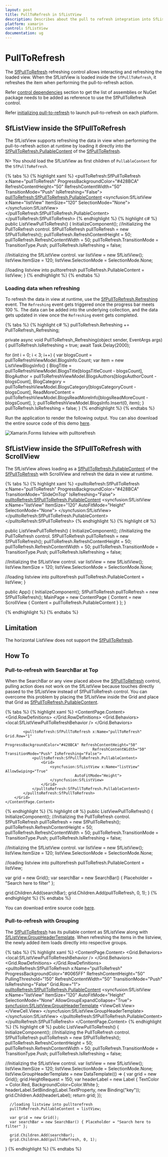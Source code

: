 ```yaml
---
layout: post
title: PullToRefresh in SfListView
description: Describes about the pull to refresh integration into SfListView.
platform: xamarin
control: SfListView
documentation: ug
---
```


# PullToRefresh

The [SfPullToRefresh](https://help.syncfusion.com/cr/cref_files/xamarin/Syncfusion.SfPullToRefresh.XForms~Syncfusion.SfPullToRefresh.XForms.SfPullToRefresh.html) refreshing control allows interacting and refreshing the loaded view. When the SfListView is loaded inside the `SfPullToRefresh`, it refreshes the item when performing the pull-to-refresh action.

Refer [control dependencies](https://help.syncfusion.com/xamarin/introduction/control-dependencies#sfpulltorefresh) section to get the list of assemblies or NuGet package needs to be added as reference to use the SfPullToRefresh control.

Refer [initializing pull-to-refresh](https://help.syncfusion.com/xamarin/sfpulltorefresh/getting-started#launching-the-sfpulltorefresh-on-each-platform) to launch pull-to-refresh on each platform.

## SfListView inside the SfPullToRefresh 

The SfListView supports refreshing the data in view when performing the pull-to-refresh action at runtime by loading it directly into the [SfPullToRefresh.PullableContent](https://help.syncfusion.com/cr/cref_files/xamarin/Syncfusion.SfPullToRefresh.XForms~Syncfusion.SfPullToRefresh.XForms.SfPullToRefresh~PullableContent.html) of the [SfPullToRefresh](https://help.syncfusion.com/cr/cref_files/xamarin/Syncfusion.SfPullToRefresh.XForms~Syncfusion.SfPullToRefresh.XForms.SfPullToRefresh.html).

N> You should load the SfListView as first children of `PullableContent` for the `SfPullToRefresh`.

{% tabs %}
{% highlight xaml %}
<ContentPage xmlns:pulltoRefresh="clr-namespace:Syncfusion.SfPullToRefresh.XForms;assembly=Syncfusion.SfPullToRefresh.XForms"
             xmlns:syncfusion="clr-namespace:Syncfusion.ListView.XForms;assembly=Syncfusion.SfListView.XForms" >
 <pullToRefresh:SfPullToRefresh x:Name="pullToRefresh"
                               ProgressBackgroundColor="#428BCA" RefreshContentHeight="50" 
                               RefreshContentWidth="50" TransitionMode="Push" IsRefreshing="False">
  <pullToRefresh:SfPullToRefresh.PullableContent>
    <syncfusion:SfListView x:Name="listView" ItemSize="120"
                           SelectionMode="None">
    </syncfusion:SfListView>
  </pullToRefresh:SfPullToRefresh.PullableContent>
 </pullToRefresh:SfPullToRefresh>
</ContentPage>
{% endhighlight %}
{% highlight c# %}
public ListViewPullToRefresh()
{
   InitializeComponent();
   //Initializing the PullToRefresh control.
   SfPullToRefresh pullToRefresh = new SfPullToRefresh();
   pullToRefresh.RefreshContentHeight = 50;
   pullToRefresh.RefreshContentWidth = 50;
   pullToRefresh.TransitionMode = TransitionType.Push;
   pullToRefresh.IsRefreshing = false;
   
   //Initializing the SfListView control.
   var listView = new SfListView();
   listView.ItemSize = 120;
   listView.SelectionMode = SelectionMode.None;
   
   //loading listview into pulltorefresh
   pullToRefresh.PullableContent = listView;
}
{% endhighlight %}
{% endtabs %}

### Loading data when refreshing

To refresh the data in view at runtime, use the [SfPullToRefresh.Refreshing](https://help.syncfusion.com/cr/cref_files/xamarin/Syncfusion.SfPullToRefresh.XForms~Syncfusion.SfPullToRefresh.XForms.SfPullToRefresh~Refreshing_EV.html) event. The `Refreshing` event gets triggered once the progress bar meets 100 %. The data can be added into the underlying collection, and the data gets updated in view once the `Refreshing` event gets completed.

{% tabs %}
{% highlight c# %}
pullToRefresh.Refreshing += PullToRefresh_Refreshing;

private async void PullToRefresh_Refreshing(object sender, EventArgs args)
{
   pullToRefresh.IsRefreshing = true;
   await Task.Delay(2000);
 
   for (int i = 0; i < 3; i++)
   {
      var blogsCount = pullToRefreshViewModel.BlogsInfo.Count;
      var item = new ListViewBlogsInfo()
      {
         BlogTitle = pullToRefreshViewModel.BlogsTitle[blogsTitleCount - blogsCount],
         BlogAuthor = pullToRefreshViewModel.BlogsAuthors[blogsAuthorCount - blogsCount],
         BlogCategory = pullToRefreshViewModel.BlogsCategory[blogsCategoryCount - blogsCount],
         ReadMoreContent = pullToRefreshViewModel.BlogsReadMoreInfo[blogsReadMoreCount - blogsCount],
      };
      pullToRefreshViewModel.BlogsInfo.Insert(0, item);
   }
   pullToRefresh.IsRefreshing = false;
}
{% endhighlight %}
{% endtabs %}

Run the application to render the following output. You can also download the entire source code of this demo [here](http://www.syncfusion.com/downloads/support/directtrac/general/ze/ListInsideSfpulltorefresh282382156).

![Xamarin.Forms listview with pulltorefresh](SfListView_images/SfListView-PullToRefresh.png)

## SfListView inside the SfPullToRefresh with ScrollView 

The SfListView allows loading as a [SfPullToRefresh.PullableContent](https://help.syncfusion.com/cr/cref_files/xamarin/Syncfusion.SfPullToRefresh.XForms~Syncfusion.SfPullToRefresh.XForms.SfPullToRefresh~PullableContent.html) of the [SfPullToRefresh](https://help.syncfusion.com/cr/cref_files/xamarin/Syncfusion.SfPullToRefresh.XForms~Syncfusion.SfPullToRefresh.XForms.SfPullToRefresh.html) with ScrollView and refresh the data in view at runtime.

{% tabs %}
{% highlight xaml %}
<ContentPage xmlns:pulltoRefresh="clr-namespace:Syncfusion.SfPullToRefresh.XForms;assembly=Syncfusion.SfPullToRefresh.XForms"
             xmlns:syncfusion="clr-namespace:Syncfusion.ListView.XForms;assembly=Syncfusion.SfListView.XForms" >
 <ScrollView>
   <pulltoRefresh:SfPullToRefresh x:Name="pullToRefresh" 
                               ProgressBackgroundColor="#428BCA" 
                               TransitionMode="SlideOnTop" 
                               IsRefreshing="False">
     <pulltoRefresh:SfPullToRefresh.PullableContent>
            <syncfusion:SfListView x:Name="listView" 
                                   ItemSize="120" 
                                   AutoFitMode="Height" 
                                   SelectionMode="None">
            </syncfusion:SfListView>
    </pulltoRefresh:SfPullToRefresh.PullableContent>
  </pulltoRefresh:SfPullToRefresh>
 </ScrollView>
</ContentPage>
{% endhighlight %}
{% highlight c# %}

public ListViewPullToRefresh()
{
  InitializeComponent();
  //Initializing the PullToRefresh control.
  SfPullToRefresh pullToRefresh = new SfPullToRefresh();
  pullToRefresh.RefreshContentHeight = 50;
  pullToRefresh.RefreshContentWidth = 50;
  pullToRefresh.TransitionMode = TransitionType.Push;
  pullToRefresh.IsRefreshing = false;

  //Initializing the SfListView control.
  var listView = new SfListView();
  listView.ItemSize = 120;
  listView.SelectionMode = SelectionMode.None;

  //loading listview into pulltorefresh
  pullToRefresh.PullableContent = listView;
}
		
public App()
{
  InitializeComponent();
  SfPullToRefresh pullToRefresh = new SfPullToRefresh();
  MainPage = new ContentPage { Content = new ScrollView { Content = pullToRefresh.PullableContent } };
}
		
{% endhighlight %}
{% endtabs %}

## Limitation

The horizontal ListView does not support the [SfPullToRefresh](https://help.syncfusion.com/cr/cref_files/xamarin/Syncfusion.SfPullToRefresh.XForms~Syncfusion.SfPullToRefresh.XForms.SfPullToRefresh.html).

## How To

### Pull-to-refresh with SearchBar at Top

When the SearchBar or any view placed above the [SfPullToRefresh](https://help.syncfusion.com/cr/cref_files/xamarin/Syncfusion.SfPullToRefresh.XForms~Syncfusion.SfPullToRefresh.XForms.SfPullToRefresh.html) control, pulling action does not work on the SfListView because touches directly passed to the SfListView instead of SfPullToRefresh control. You can overcome this problem by placing the SfListView inside the Grid and place that Grid as [SfPullToRefresh.PullableContent](https://help.syncfusion.com/cr/cref_files/xamarin/Syncfusion.SfPullToRefresh.XForms~Syncfusion.SfPullToRefresh.XForms.SfPullToRefresh~PullableContent.html).

{% tabs %}
{% highlight xaml %}
<ContentPage xmlns:pulltoRefresh="clr-namespace:Syncfusion.SfPullToRefresh.XForms;assembly=Syncfusion.SfPullToRefresh.XForms"
             xmlns:syncfusion="clr-namespace:Syncfusion.ListView.XForms;assembly=Syncfusion.SfListView.XForms" >
  <ContentPage.Content>
        <Grid RowSpacing="0" ColumnSpacing="0" Padding="0" Margin="0">
            <Grid.RowDefinitions>
                <RowDefinition Height="50" />
                <RowDefinition Height="*" />
            </Grid.RowDefinitions>
            <Grid.Behaviors>
                <local:SfListViewPullToRefreshBehavior />
            </Grid.Behaviors>
            <SearchBar x:Name="filterText" Placeholder="Search" FontSize="14" />
  
            <pulltoRefresh:SfPullToRefresh x:Name="pullToRefresh" Grid.Row="1"
                                           ProgressBackgroundColor="#428BCA" RefreshContentHeight="50" 
                                           RefreshContentWidth="50" TransitionMode="Push" IsRefreshing="False">
                <pulltoRefresh:SfPullToRefresh.PullableContent>
                    <Grid>
                        <syncfusion:SfListView x:Name="listView" AllowSwiping="True"
                                   AutoFitMode="Height">
                        </syncfusion:SfListView>
                    </Grid>
                </pulltoRefresh:SfPullToRefresh.PullableContent>
            </pulltoRefresh:SfPullToRefresh>
        </Grid>
    </ContentPage.Content>
</ContentPage>
{% endhighlight %}
{% highlight c# %}
public ListViewPullToRefresh()
{
   InitializeComponent();
   //Initializing the PullToRefresh control.
   SfPullToRefresh pullToRefresh = new SfPullToRefresh();
   pullToRefresh.RefreshContentHeight = 50;
   pullToRefresh.RefreshContentWidth = 50;
   pullToRefresh.TransitionMode = TransitionType.Push;
   pullToRefresh.IsRefreshing = false;
   
   //Initializing the SfListView control.
   var listView = new SfListView();
   listView.ItemSize = 120;
   listView.SelectionMode = SelectionMode.None;
   
   //loading listview into pulltorefresh
   pullToRefresh.PullableContent = listView;

   var grid = new Grid();
   var searchBar = new SearchBar() { Placeholder = "Search here to filter" };

   grid.Children.Add(searchBar);
   grid.Children.Add(pullToRefresh, 0, 1);
}
{% endhighlight %}
{% endtabs %}

You can download entire source code [here](http://www.syncfusion.com/downloads/support/directtrac/general/ze/SearchbarAtTop355876287).

### Pull-to-refresh with Grouping

The [SfPullToRefresh](https://help.syncfusion.com/cr/cref_files/xamarin/Syncfusion.SfPullToRefresh.XForms~Syncfusion.SfPullToRefresh.XForms.SfPullToRefresh.html) has its pullable content as SfListView along with [SfListView.GroupHeaderTemplate](https://help.syncfusion.com/cr/cref_files/xamarin/Syncfusion.SfListView.XForms~Syncfusion.ListView.XForms.SfListView~GroupHeaderTemplate.html). When refreshing the items in the listview, the newly added item loads directly into respective groups.

{% tabs %}
{% highlight xaml %}
<ContentPage xmlns:pulltoRefresh="clr-namespace:Syncfusion.SfPullToRefresh.XForms;assembly=Syncfusion.SfPullToRefresh.XForms"
             xmlns:syncfusion="clr-namespace:Syncfusion.ListView.XForms;assembly=Syncfusion.SfListView.XForms" >
 <ContentPage.Content>
    <Grid RowSpacing="0" ColumnSpacing="0" Padding="0" Margin="0">
       <Grid.Behaviors>
          <local:SfListViewPullToRefreshBehavior />
       </Grid.Behaviors>
       <Grid.RowDefinitions>
          <RowDefinition Height="60"/>
          <RowDefinition Height="*"/>
       </Grid.RowDefinitions>
       <SearchBar x:Name="filterText" Placeholder="Search" FontSize="14" />
       <pulltoRefresh:SfPullToRefresh x:Name="pullToRefresh"
                                      ProgressBackgroundColor="#0065FF"
                                      RefreshContentHeight="50"
                                      PullingThreshold="150"
                                      RefreshContentWidth="50"
                                      TransitionMode="Push"
                                      IsRefreshing="False"
                                      Grid.Row="1">
           <pulltoRefresh:SfPullToRefresh.PullableContent>
             <syncfusion:SfListView x:Name="listView" ItemSize="120"
                                   AutoFitMode="Height" SelectionMode="None" AllowGroupExpandCollapse="True">
                        <syncfusion:SfListView.GroupHeaderTemplate>
                            <DataTemplate>
                                <ViewCell>
                                    <ViewCell.View>
                                        <Grid HeightRequest="150">
                                        <Label Text="{Binding Key}" TextColor="Red" BackgroundColor="#d3d3d3"/>
                                        </Grid>
                                    </ViewCell.View>
                                </ViewCell>
                            </DataTemplate>
                        </syncfusion:SfListView.GroupHeaderTemplate>
             </syncfusion:SfListView>
           </pulltoRefresh:SfPullToRefresh.PullableContent>
       </pulltoRefresh:SfPullToRefresh>
    </Grid>
  </ContentPage.Content>
</ContentPage>
{% endhighlight %}
{% highlight c# %}
public ListViewPullToRefresh()
{
   InitializeComponent();
   //Initializing the PullToRefresh control.
   SfPullToRefresh pullToRefresh = new SfPullToRefresh();
   pullToRefresh.RefreshContentHeight = 50;
   pullToRefresh.RefreshContentWidth = 50;
   pullToRefresh.TransitionMode = TransitionType.Push;
   pullToRefresh.IsRefreshing = false;

   //Initializing the SfListView control.
   var listView = new SfListView();
   listView.ItemSize = 120;
   listView.SelectionMode = SelectionMode.None;
   listView.GroupHeaderTemplate = new DataTemplate(() => 
   {
      var grid = new Grid();
      grid.HeightRequest = 150;
      var headerLabel = new Label
      {
      TextColor = Color.Red,
      BackgroundColor=Color.White
      };
      headerLabel.SetBinding(Label.TextProperty, new Binding("key"));
      grid.Children.Add(headerLabel);
      return grid;
   });

      //loading listview into pulltorefresh
      pullToRefresh.PullableContent = listView;

      var grid = new Grid();
      var searchBar = new SearchBar() { Placeholder = "Search here to filter" };

      grid.Children.Add(searchBar);
      grid.Children.Add(pullToRefresh, 0, 1);
}
{% endhighlight %}
{% endtabs %}